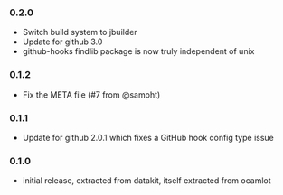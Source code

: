 ### 0.2.0

- Switch build system to jbuilder
- Update for github 3.0
- github-hooks findlib package is now truly independent of unix

### 0.1.2

- Fix the META file (#7 from @samoht)

### 0.1.1

- Update for github 2.0.1 which fixes a GitHub hook config type issue

### 0.1.0

- initial release, extracted from datakit, itself extracted from ocamlot
